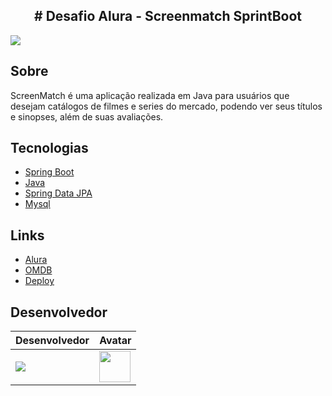 <h2 align="center">
 # Desafio Alura - Screenmatch SprintBoot
</h2>

![](https://cdn1.gnarususercontent.com.br/1/795715/2b32d8ef-25d3-42cc-9893-4b178120a0b0.png)

## Sobre
ScreenMatch é uma aplicação realizada em Java para usuários que desejam catálogos de filmes e series do mercado, podendo ver seus títulos e sinopses, além de suas avaliações.

## Tecnologias
 
- [Spring Boot](https://spring.io/projects/spring-boot)
- [Java](https://www.java.com/pt-BR/)
- [Spring Data JPA](https://spring.io/projects/spring-data-jpa)
- [Mysql](https://www.jetbrains.com/help/idea/mysql.html)

## Links

- [Alura](https://cursos.alura.com.br/formacao-java-web-spring-boot)
- [OMDB](https://www.omdbapi.com/)
- [Deploy](https://github.com/muryllovieira/Screenmatch-SpringBoot)

## Desenvolvedor
| Desenvolvedor | Avatar 
| ------------- | ------ 
| ![](https://img.shields.io/badge/DESENVOLVEDOR-MurylloVieira-blue?style=for-the-badge&logo=appveyor) | <a href="https://github.com/muryllovieira"><img src="https://avatars.githubusercontent.com/u/110054149?v=4" height="50" style="max-width: 100%;"></a> 


